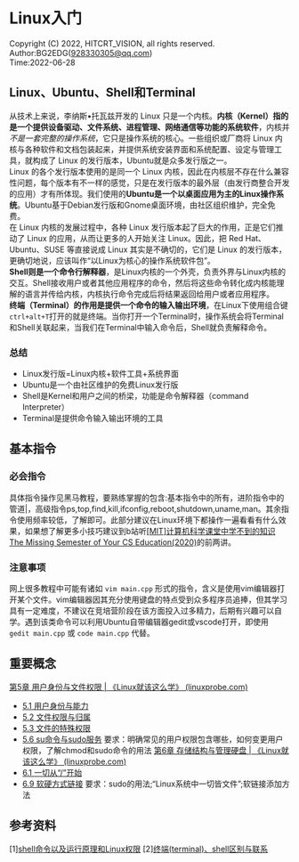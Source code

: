 # Linux入门

Copyright (C) 2022, HITCRT_VISION, all rights reserved.  
Author:BG2EDG(928330305@qq.com)  
Time:2022-06-28  

## Linux、Ubuntu、Shell和Terminal

从技术上来说，李纳斯•托瓦兹开发的 Linux 只是一个内核。**内核（Kernel）指的是一个提供设备驱动、文件系统、进程管理、网络通信等功能的系统软件**，内核并*不是一套完整的操作系统*，它只是操作系统的核心。一些组织或厂商将 Linux 内核与各种软件和文档包装起来，并提供系统安装界面和系统配置、设定与管理工具，就构成了 Linux 的发行版本，Ubuntu就是众多发行版之一。  
Linux 的各个发行版本使用的是同一个 Linux 内核，因此在内核层不存在什么兼容性问题，每个版本有不一样的感觉，只是在发行版本的最外层（由发行商整合开发的应用）才有所体现。我们使用的**Ubuntu是一个以桌面应用为主的Linux操作系统**。Ubuntu基于Debian发行版和Gnome桌面环境，由社区组织维护，完全免费。  
在 Linux 内核的发展过程中，各种 Linux 发行版本起了巨大的作用，正是它们推动了 Linux 的应用，从而让更多的人开始关注 Linux。因此，把 Red Hat、Ubuntu、SUSE 等直接说成 Linux 其实是不确切的，它们是 Linux 的发行版本，更确切地说，应该叫作“以Linux为核心的操作系统软件包”。  
**Shell则是一个命令行解释器**，是Linux内核的一个外壳，负责外界与Linux内核的交互。Shell接收用户或者其他应用程序的命令，然后将这些命令转化成内核能理解的语言并传给内核，内核执行命令完成后将结果返回给用户或者应用程序。  
**终端（Terminal）的作用是提供一个命令的输入输出环境**，在Linux下使用组合键```ctrl+alt+T```打开的就是终端。当你打开一个Terminal时，操作系统会将Terminal和Shell关联起来，当我们在Terminal中输入命令后，Shell就负责解释命令。  

### 总结

+ Linux发行版=Linux内核+软件工具+系统界面  
+ Ubuntu是一个由社区维护的免费Linux发行版  
+ Shell是Kernel和用户之间的桥梁，功能是命令解释器（command Interpreter）  
+ Terminal是提供命令输入输出环境的工具  

## 基本指令

### 必会指令

具体指令操作见黑马教程，要熟练掌握的包含:基本指令中的所有，进阶指令中的管道\|，高级指令ps,top,find,kill,ifconfig,reboot,shutdown,uname,man。其余指令使用频率较低，了解即可。此部分建议在Linux环境下都操作一遍看看有什么效果，如果想了解更多小技巧建议到b站听[[MIT]计算机科学课堂中学不到的知识 The Missing Semester of Your CS Education(2020)](https://www.bilibili.com/video/BV1x7411H7wa?spm_id_from=333.337.search-card.all.click)的前两讲。  

### 注意事项

网上很多教程中可能有诸如 ```vim main.cpp``` 形式的指令，含义是使用vim编辑器打开某个文件。vim编辑器因其充分使用键盘的特点受到众多程序员追捧，但其学习具有一定难度，不建议在竞培营阶段在该方面投入过多精力，后期有兴趣可以自学。遇到该类命令可以利用Ubuntu自带编辑器gedit或vscode打开，即使用  ```gedit main.cpp``` 或   ```code main.cpp```  代替。

## 重要概念

[第5章 用户身份与文件权限 | 《Linux就该这么学》 (linuxprobe.com)](https://www.linuxprobe.com/basic-learning-05.html)

+ [5.1 用户身份与能力](https://www.linuxprobe.com/basic-learning-05.html#51)
+ [5.2 文件权限与归属](https://www.linuxprobe.com/basic-learning-05.html#52)
+ [5.3 文件的特殊权限](https://www.linuxprobe.com/basic-learning-05.html#53)
+ [5.6 su命令与sudo服务](https://www.linuxprobe.com/basic-learning-05.html#56_susudo)
要求：明确常见的用户权限包含哪些，如何变更用户权限，了解chmod和sudo命令的用法
[第6章 存储结构与管理硬盘 | 《Linux就该这么学》 (linuxprobe.com)](https://www.linuxprobe.com/basic-learning-06.html)
+ [6.1 一切从“/”开始](https://www.linuxprobe.com/basic-learning-06.html#61)
+ [6.9 软硬方式链接](https://www.linuxprobe.com/basic-learning-06.html#69)
要求：sudo的用法;“Linux系统中一切皆文件”;软链接添加方法

## 参考资料

[1][shell命令以及运行原理和Linux权限](https://blog.csdn.net/weixin_57675461/article/details/122962403)
[2][终端(terminal)、shell区别与联系](https://blog.csdn.net/weixin_38214171/article/details/90050340)
